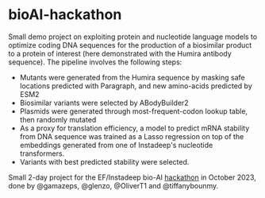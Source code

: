 # bioAI-hackathon

Small demo project on exploiting protein and nucleotide language models to optimize coding DNA sequences for the production of a biosimilar product to a protein of interest (here demonstrated with the Humira antibody sequence). The pipeline involves the following steps: 
* Mutants were generated from the Humira sequence by masking safe locations predicted with Paragraph, and new amino-acids predicted by ESM2
* Biosimilar variants were selected by ABodyBuilder2
* Plasmids were generated through most-frequent-codon lookup table, then randomly mutated
* As a proxy for translation efficiency, a model to predict mRNA stability from DNA sequence was trained as a Lasso regression on top of the embeddings generated from one of Instadeep's nucleotide transformers.
* Variants with best predicted stability were selected.

Small 2-day project for the EF/Instadeep bio-AI [hackathon](https://lu.ma/jv79kyrq) in October 2023, done by @gamazeps, @glenzo, @OliverT1 and @tiffanybounmy.

